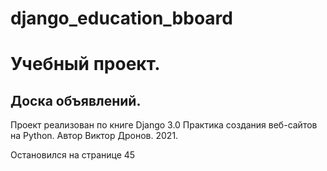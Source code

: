 # django_education_bboard
# Учебный проект. 
## Доска объявлений. 
Проект реализован по книге Django 3.0 Практика создания веб-сайтов на Python. Автор Виктор Дронов. 2021.

Остановился на странице 45 

